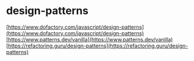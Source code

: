 # design-patterns

[https://www.dofactory.com/javascript/design-patterns](https://www.dofactory.com/javascript/design-patterns)
[https://www.patterns.dev/vanilla](https://www.patterns.dev/vanilla)
[https://refactoring.guru/design-patterns](https://refactoring.guru/design-patterns)
